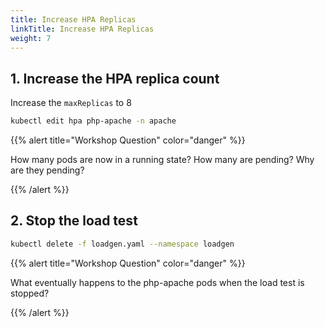 ```yaml
---
title: Increase HPA Replicas
linkTitle: Increase HPA Replicas
weight: 7
---
```


## 1. Increase the HPA replica count

Increase the `maxReplicas` to 8

``` bash
kubectl edit hpa php-apache -n apache
```

{{% alert title="Workshop Question" color="danger" %}}

How many pods are now in a running state? How many are pending? Why are they pending?

{{% /alert %}}

## 2. Stop the load test

``` bash
kubectl delete -f loadgen.yaml --namespace loadgen
```

{{% alert title="Workshop Question" color="danger" %}}

What eventually happens to the php-apache pods when the load test is stopped?

{{% /alert %}}
